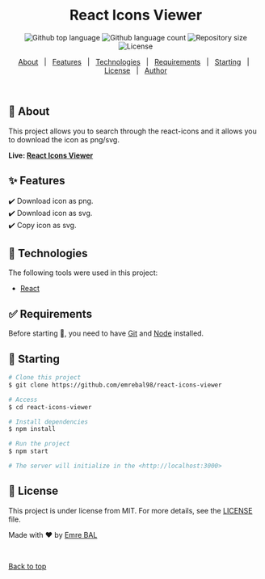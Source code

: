 <!-- <div align="center" id="top"> 
  <img src="./.github/app.gif" alt="React Icons Viewer" /> -->

  &#xa0;

  <!-- <a href="https://reacticonsviewer.netlify.app">Demo</a> -->
</div>

<h1 align="center">React Icons Viewer</h1>

<p align="center">
  <img alt="Github top language" src="https://img.shields.io/github/languages/top/emrebal98/react-icons-viewer?color=56BEB8">

  <img alt="Github language count" src="https://img.shields.io/github/languages/count/emrebal98/react-icons-viewer?color=56BEB8">

  <img alt="Repository size" src="https://img.shields.io/github/repo-size/emrebal98/react-icons-viewer?color=56BEB8">

  <img alt="License" src="https://img.shields.io/github/license/emrebal98/react-icons-viewer?color=56BEB8">

  <!-- <img alt="Github issues" src="https://img.shields.io/github/issues/emrebal98/react-icons-viewer?color=56BEB8" /> -->

  <!-- <img alt="Github forks" src="https://img.shields.io/github/forks/emrebal98/react-icons-viewer?color=56BEB8" /> -->

  <!-- <img alt="Github stars" src="https://img.shields.io/github/stars/emrebal98/react-icons-viewer?color=56BEB8" /> -->
</p>

<!-- Status -->

<!-- <h4 align="center"> 
	🚧  React Icons Viewer 🚀 Under construction...  🚧
</h4> 

<hr> -->

<p align="center">
  <a href="#dart-about">About</a> &#xa0; | &#xa0; 
  <a href="#sparkles-features">Features</a> &#xa0; | &#xa0;
  <a href="#rocket-technologies">Technologies</a> &#xa0; | &#xa0;
  <a href="#white_check_mark-requirements">Requirements</a> &#xa0; | &#xa0;
  <a href="#checkered_flag-starting">Starting</a> &#xa0; | &#xa0;
  <a href="#memo-license">License</a> &#xa0; | &#xa0;
  <a href="https://github.com/emrebal98" target="_blank">Author</a>
</p>

<br>

## :dart: About ##

This project allows you to search through the react-icons and it allows you to download the icon as png/svg. 

**Live: [React Icons Viewer](https://emrebal98.github.io/react-icons-viewer/)**

## :sparkles: Features ##

:heavy_check_mark: Download icon as png.\
:heavy_check_mark: Download icon as svg.\
:heavy_check_mark: Copy icon as svg.

## :rocket: Technologies ##

The following tools were used in this project:

- [React](https://reactjs.org/)

## :white_check_mark: Requirements ##

Before starting :checkered_flag:, you need to have [Git](https://git-scm.com) and [Node](https://nodejs.org/en/) installed.

## :checkered_flag: Starting ##

```bash
# Clone this project
$ git clone https://github.com/emrebal98/react-icons-viewer

# Access
$ cd react-icons-viewer

# Install dependencies
$ npm install

# Run the project
$ npm start

# The server will initialize in the <http://localhost:3000>
```

## :memo: License ##

This project is under license from MIT. For more details, see the [LICENSE](LICENSE.md) file.


Made with :heart: by <a href="https://github.com/emrebal98" target="_blank">Emre BAL</a>

&#xa0;

<a href="#top">Back to top</a>

